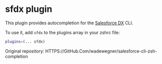 # sfdx plugin

This plugin provides autocompletion for the
[Salesforce DX](https://developer.salesforce.com/tools/sfdxcli) CLI.

To use it, add `sfdx` to the plugins array in your zshrc file:

```zsh
plugins=(... sfdx)
```

Original repository: HTTPS://GitHub.Com/wadewegner/salesforce-cli-zsh-completion
